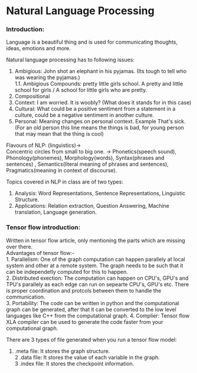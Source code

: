 <h1>Natural Language Processing</h1>

<h3> Introduction: </h3>
Language is a beautiful thing and is used for communicating thoughts, ideas, emotions and more. <br>

Natural language processing has to following issues: <br>
1. Ambigious: John shot an elephant in his pyjamas. (Its tough to tell who was wearing the pyjamas.) <br>
1.1. Ambigious Compounds: pretty little girls school. A pretty and little school for girls / A school for little girls who are pretty. <br>
2. Compositional <br>
3. Context: I am worried. It is woobly? (What does it stands for in this case) <br>
4. Cultural: What could be a positive sentiment from a statement in a culture, could be a negative sentiment in another culture. 
5. Personal: Meaning changes on personal context. Example That's sick. (For an old person this line means the things is bad, for 
young person that may mean that the thing is cool) <br>

Flavours of NLP: (linguistics)-> <br>
Concentric circles from small to big one. -> Phonetics(speech sound), Phonology(phonemes), Morphology(words), Syntax(phrases and sentences)
, Semantics(literal meaning of phrases and sentences), Pragmatics(meaning in context of discourse). <br>

Topics covered in NLP in class are of two types: <br>
1. Analysis: Word Representations, Sentence Representations, Linguistic Structure. <br>
2. Applications: Relation extraction, Question Answering, Machine translation, Language generation. <br>

<h3> Tensor flow introduction: </h3>
Written in tensor flow article, only mentioning the parts which are missing over there. <br>
Advantages of tensor flow:- <br>
1. Parallelism: One of the graph computation can happen parallely at local system and other at a remote system. The graph needs to be such that it can be independetly computed for this to happen.<br>
2. Distributed exection: The computation can happen on CPU's, GPU's and TPU's parallely as each edge can run on sepearte CPU's, GPU's etc. There is proper coordination and protcols between them to handle the communication. <br>
3. Portability: The code can be written in python and the computational graph can be generated, after that it can be converted to the low level languages like C++ from the computational graph. 
4. Complier: Tensor flow XLA compiler can be used to generate the code faster from your computational graph. <br>

There are 3 types of file generated when you run a tensor flow model: <br>
1. .meta file: It stores the graph structure. <br>
2 .data file: It stores the value of each variable in the graph. <br>
3 .index file: It stores the checkpoint information. <br> 

